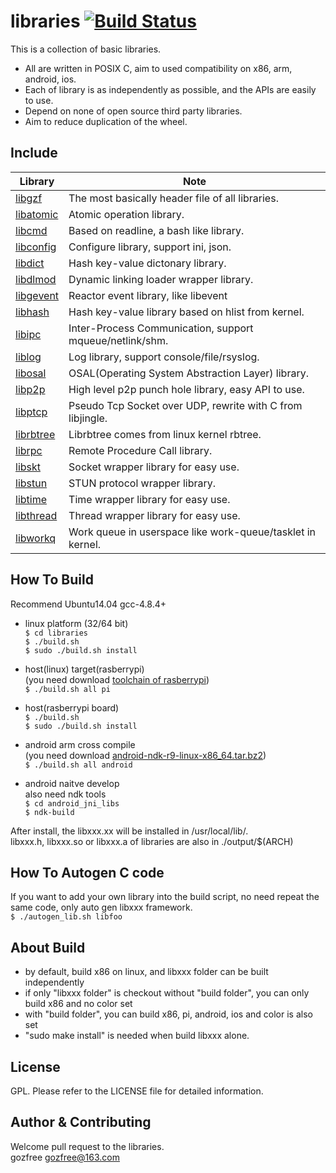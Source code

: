 libraries [![Build Status](https://travis-ci.org/gozfree/libraries.svg?branch=master)](https://travis-ci.org/gozfree/libraries)
=========
This is a collection of basic libraries.
* All are written in POSIX C, aim to used compatibility on x86, arm, android, ios.
* Each of library is as independently as possible, and the APIs are easily to use.
* Depend on none of open source third party libraries.
* Aim to reduce duplication of the wheel.

## Include

| Library                 | Note                                                       |
|-------------------------|------------------------------------------------------------|
|  [libgzf](libgzf)       | The most basically header file of all libraries.           |
|  [libatomic](libatomic) | Atomic operation library.                                  |
|  [libcmd](libcmd)       | Based on readline, a bash like library.                    |
|  [libconfig](libconfig) | Configure library, support ini, json.                      |
|  [libdict](libdict)     | Hash key-value dictonary library.                          |
|  [libdlmod](libdlmod)   | Dynamic linking loader wrapper library.                    |
|  [libgevent](libgevent) | Reactor event library, like libevent                       |
|  [libhash](libhash)     | Hash key-value library based on hlist from kernel.         |
|  [libipc](libipc)       | Inter-Process Communication, support mqueue/netlink/shm.   |
|  [liblog](liblog)       | Log library, support console/file/rsyslog.                 |
|  [libosal](libosal)     | OSAL(Operating System Abstraction Layer) library.          |
|  [libp2p](libp2p)       | High level p2p punch hole library, easy API to use.        |
|  [libptcp](libptcp)     | Pseudo Tcp Socket over UDP, rewrite with C from libjingle. |
|  [librbtree](librbtree) | Librbtree comes from linux kernel rbtree.                  |
|  [librpc](librpc)       | Remote Procedure Call library.                             |
|  [libskt](libskt)       | Socket wrapper library for easy use.                       |
|  [libstun](libstun)     | STUN protocol wrapper library.                             |
|  [libtime](libtime)     | Time wrapper library for easy use.                         |
|  [libthread](libthread) | Thread wrapper library for easy use.                       |
|  [libworkq](libworkq)   | Work queue in userspace like work-queue/tasklet in kernel. |

## How To Build
Recommend Ubuntu14.04 gcc-4.8.4+
  * linux platform (32/64 bit)  
   `$ cd libraries`  
   `$ ./build.sh`  
   `$ sudo ./build.sh install`

  * host(linux) target(rasberrypi)  
    (you need download [toolchain of rasberrypi](https://github.com/raspberrypi/tools.git))  
   `$ ./build.sh all pi`

  * host(rasberrypi board)  
   `$ ./build.sh`  
   `$ sudo ./build.sh install`  

  * android arm cross compile  
   (you need download [android-ndk-r9-linux-x86_64.tar.bz2](http://dl.google.com/android/ndk/android-ndk-r9-linux-x86_64.tar.bz2))  
   `$ ./build.sh all android`  

  * android naitve develop  
    also need ndk tools  
   `$ cd android_jni_libs`  
   `$ ndk-build`  

   After install, the libxxx.xx will be installed in /usr/local/lib/.  
   libxxx.h, libxxx.so or libxxx.a of libraries are also in ./output/$(ARCH)  

## How To Autogen C code
   If you want to add your own library into the build script, no need repeat the same code, only auto gen libxxx framework.  
  `$ ./autogen_lib.sh libfoo`

## About Build
  * by default, build x86 on linux, and libxxx folder can be built independently
  * if only "libxxx folder" is checkout without "build folder", you can only build x86 and no color set
  * with "build folder", you can build x86, pi, android, ios and color is also set
  * "sudo make install" is needed when build libxxx alone.

## License
GPL. Please refer to the LICENSE file for detailed information.

## Author & Contributing
Welcome pull request to the libraries.  
gozfree <gozfree@163.com>
